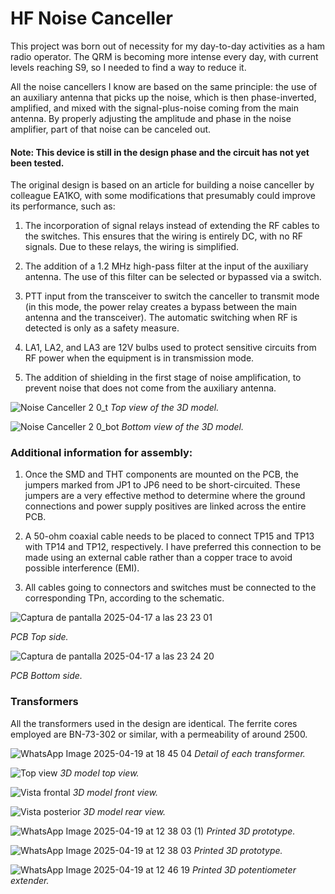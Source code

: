 # HF Noise Canceller

This project was born out of necessity for my day-to-day activities as a ham radio operator. The QRM is becoming more intense every day, with current levels reaching S9, so I needed to find a way to reduce it.  

All the noise cancellers I know are based on the same principle: the use of an auxiliary antenna that picks up the noise, which is then phase-inverted, amplified, and mixed with the signal-plus-noise coming from the main antenna. By properly adjusting the amplitude and phase in the noise amplifier, part of that noise can be canceled out.

#### Note: This device is still in the design phase and the circuit has not yet been tested.

The original design is based on an article for building a noise canceller by colleague EA1KO, with some modifications that presumably could improve its performance, such as:

1. The incorporation of signal relays instead of extending the RF cables to the switches. This ensures that the wiring is entirely DC, with no RF signals. Due to these relays, the wiring is simplified.

2. The addition of a 1.2 MHz high-pass filter at the input of the auxiliary antenna. The use of this filter can be selected or bypassed via a switch.

3. PTT input from the transceiver to switch the canceller to transmit mode (in this mode, the power relay creates a bypass between the main antenna and the transceiver). The automatic switching when RF is detected is only as a safety measure.

4. LA1, LA2, and LA3 are 12V bulbs used to protect sensitive circuits from RF power when the equipment is in transmission mode.

5. The addition of shielding in the first stage of noise amplification, to prevent noise that does not come from the auxiliary antenna.

![Noise Canceller 2 0_t](https://github.com/user-attachments/assets/b486abe7-adf7-47c5-9f1a-07e7165e1199)
_Top view of the 3D model._

![Noise Canceller 2 0_bot](https://github.com/user-attachments/assets/756db7bb-3946-4b37-99b8-ee39da5b0230)
_Bottom view of the 3D model._

### Additional information for assembly:  

1. Once the SMD and THT components are mounted on the PCB, the jumpers marked from JP1 to JP6 need to be short-circuited. These jumpers are a very effective method to determine where the ground connections and power supply positives are linked across the entire PCB.

2. A 50-ohm coaxial cable needs to be placed to connect TP15 and TP13 with TP14 and TP12, respectively. I have preferred this connection to be made using an external cable rather than a copper trace to avoid possible interference (EMI).

3. All cables going to connectors and switches must be connected to the corresponding TPn, according to the schematic.


![Captura de pantalla 2025-04-17 a las 23 23 01](https://github.com/user-attachments/assets/1a49ffe5-d395-461c-a5b6-a19b20405de1)

_PCB Top side._

![Captura de pantalla 2025-04-17 a las 23 24 20](https://github.com/user-attachments/assets/e434a091-9910-40a2-8e50-645857a5ab62)

_PCB Bottom side._

### Transformers
All the transformers used in the design are identical. The ferrite cores employed are BN-73-302 or similar, with a permeability of around 2500.

![WhatsApp Image 2025-04-19 at 18 45 04](https://github.com/user-attachments/assets/e37ef704-57c1-4b17-8f37-3a4fe8dd0ff3)
_Detail of each transformer._



![Top view](https://github.com/user-attachments/assets/2d5949b0-e422-4094-8667-19631c2b7dad)
_3D model top view._

![Vista frontal](https://github.com/user-attachments/assets/c245ac68-4a6e-4d55-a854-13174ce48cfc)
_3D model front view._

![Vista posterior](https://github.com/user-attachments/assets/3474e85c-5287-4a3d-beca-17526e29907a)
_3D model rear view._

![WhatsApp Image 2025-04-19 at 12 38 03 (1)](https://github.com/user-attachments/assets/429607b1-1403-4ede-8dad-e9d45be53317)
_Printed 3D prototype._

![WhatsApp Image 2025-04-19 at 12 38 03](https://github.com/user-attachments/assets/da657c5f-2422-41de-9493-b453be430c18)
_Printed 3D prototype._

![WhatsApp Image 2025-04-19 at 12 46 19](https://github.com/user-attachments/assets/e1356482-de30-4050-a8a0-3755f47c0f55)
_Printed 3D potentiometer extender._

